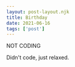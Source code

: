 ```yaml
---
layout: post-layout.njk
title: Birthday
date: 2021-06-16
tags: ['post']
---
```

<!-- Excerpt Start -->
NOT CODING
<!-- Excerpt End -->

Didn't code, just relaxed.
